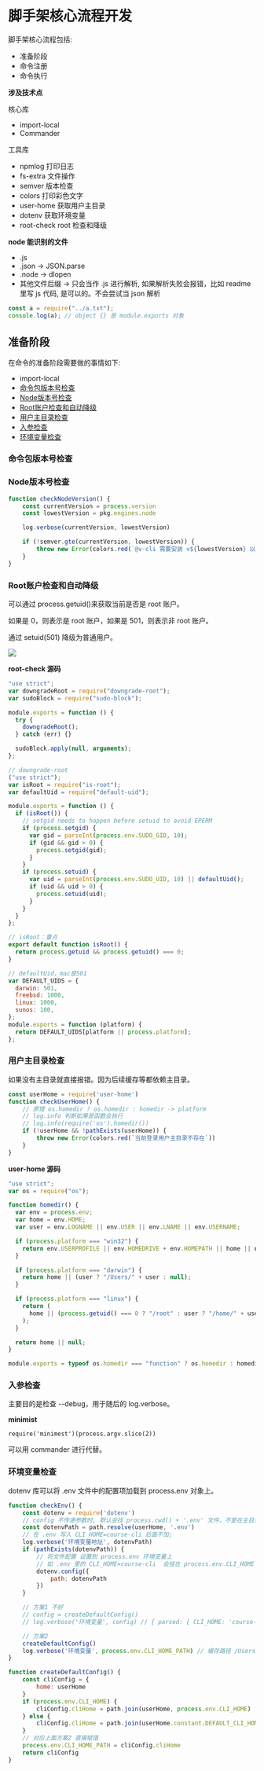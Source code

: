# 脚手架核心流程开发

脚手架核心流程包括:

- 准备阶段
- 命令注册
- 命令执行

**涉及技术点**

核心库

- import-local
- Commander

工具库

- npmlog 打印日志
- fs-extra 文件操作
- semver 版本检查
- colors 打印彩色文字
- user-home 获取用户主目录
- dotenv 获取环境变量
- root-check root 检查和降级

**node 能识别的文件**

- .js
- .json -> JSON.parse
- .node -> dlopen
- 其他文件后缀 -> 只会当作 .js 进行解析, 如果解析失败会报错，比如 readme 里写 js 代码, 是可以的。不会尝试当 json 解析

```js
const a = require("../a.txt");
console.log(a); // object {} 是 module.exports 对象
```

## 准备阶段

在命令的准备阶段需要做的事情如下: 

- import-local
- [命令包版本号检查](#命令包版本号检查)
- [Node版本号检查](#Node版本号检查)
- [Root账户检查和自动降级](#Root账户检查和自动降级)
- [用户主目录检查](#用户主目录检查)
- [入参检查](#入参检查)
- [环境变量检查](#环境变量检查)

### 命令包版本号检查

### Node版本号检查

```js
function checkNodeVersion() {
	const currentVersion = process.version
	const lowestVersion = pkg.engines.node

	log.verbose(currentVersion, lowestVersion)

	if (!semver.gte(currentVersion, lowestVersion)) {
		throw new Error(colors.red(`@v-cli 需要安装 v${lowestVersion} 以上版本的 Node.js`))
	}
}
```

### Root账户检查和自动降级

可以通过 process.getuid()来获取当前是否是 root 账户。

如果是 0，则表示是 root 账户，如果是 501，则表示非 root 账户。

通过 setuid(501) 降级为普通用户。

![](./imgs/2022-06-11-12-55-29.png)

**root-check 源码**

```js
"use strict";
var downgradeRoot = require("downgrade-root");
var sudoBlock = require("sudo-block");

module.exports = function () {
  try {
    downgradeRoot();
  } catch (err) {}

  sudoBlock.apply(null, arguments);
};

// downgrade-root
("use strict");
var isRoot = require("is-root");
var defaultUid = require("default-uid");

module.exports = function () {
  if (isRoot()) {
    // setgid needs to happen before setuid to avoid EPERM
    if (process.setgid) {
      var gid = parseInt(process.env.SUDO_GID, 10);
      if (gid && gid > 0) {
        process.setgid(gid);
      }
    }
    if (process.setuid) {
      var uid = parseInt(process.env.SUDO_UID, 10) || defaultUid();
      if (uid && uid > 0) {
        process.setuid(uid);
      }
    }
  }
};

// isRoot：重点
export default function isRoot() {
  return process.getuid && process.getuid() === 0;
}

// defaultUid，mac是501
var DEFAULT_UIDS = {
  darwin: 501,
  freebsd: 1000,
  linux: 1000,
  sunos: 100,
};
module.exports = function (platform) {
  return DEFAULT_UIDS[platform || process.platform];
};
```

### 用户主目录检查

如果没有主目录就直接报错。因为后续缓存等都依赖主目录。

```js
const userHome = require('user-home')
function checkUserHome() {
	// 原理 os.homedir ? os.homedir : homedir -> platform 
	// log.info 判断如果是函数会执行
	// log.info(require('os').homedir())
	if (!userHome && !pathExists(userHome)) {
		throw new Error(colors.red(`当前登录用户主目录不存在`))
	}
}
```

**user-home 源码**

```js
"use strict";
var os = require("os");

function homedir() {
  var env = process.env;
  var home = env.HOME;
  var user = env.LOGNAME || env.USER || env.LNAME || env.USERNAME;

  if (process.platform === "win32") {
    return env.USERPROFILE || env.HOMEDRIVE + env.HOMEPATH || home || null;
  }

  if (process.platform === "darwin") {
    return home || (user ? "/Users/" + user : null);
  }

  if (process.platform === "linux") {
    return (
      home || (process.getuid() === 0 ? "/root" : user ? "/home/" + user : null)
    );
  }

  return home || null;
}

module.exports = typeof os.homedir === "function" ? os.homedir : homedir;
```

### 入参检查

主要目的是检查 --debug，用于随后的 log.verbose。

**minimist**

```
require('minimest')(process.argv.slice(2))
```

可以用 commander 进行代替。

### 环境变量检查

dotenv 库可以将 .env 文件中的配置项加载到 process.env 对象上。

```js
function checkEnv() {
	const dotenv = require('dotenv')
	// config 不传递参数时, 默认会找 process.cwd() + '.env' 文件，不是在主目录找, 如果没有这个文件, 就会报错
	const dotenvPath = path.resolve(userHome, '.env')
	// 在 .env 写入 CLI_HOME=course-cli 后面不加;
	log.verbose('环境变量地址', dotenvPath)
	if (pathExists(dotenvPath)) {
		// 将文件配置 设置到 process.env 环境变量上
		// 如 .env 里的 CLI_HOME=course-cli  会挂在 process.env.CLI_HOME 上
		dotenv.config({
			path: dotenvPath
		})
	}

	// 方案1 不好
	// config = createDefaultConfig()
	// log.verbose('环境变量', config) // { parsed: { CLI_HOME: 'course-cli;' } }

	// 方案2
	createDefaultConfig()
	log.verbose('环境变量', process.env.CLI_HOME_PATH) // 缓存路径 /Users/banli/.my-v-cli
}

function createDefaultConfig() {
	const cliConfig = {
		home: userHome
	}
	if (process.env.CLI_HOME) {
		cliConfig.cliHome = path.join(userHome, process.env.CLI_HOME)
	} else {
		cliConfig.cliHome = path.join(userHome.constant.DEFAULT_CLI_HOME)
	}
	// 对应上面方案2 直接赋值
	process.env.CLI_HOME_PATH = cliConfig.cliHome
	return cliConfig
}
```
